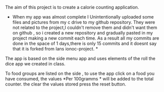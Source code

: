 The aim of this project is to create a calorie counting application.

* When my app was almost complete I Unintentionally uploaded some files and pictures from my c drive 
to my github repository. They were not related to the project,I couldn't remove them and didn't want them on github ,
 so i created a new repository and gradually pasted in my project making a new commit each time. 
 As a result all my commits are done in the space of 1 days,there is only 15 commits and it doesnt say that it is forked from Ians ionoc-project. *
 
 The app is based on the side menu app and uses elements of the roll the dice app we created in class.
 
To food groups are listed on the side , to use the app click on a food you have consumed, the values *Per 100gramms * will be added to the total counter. the clear the values stored press the reset button.